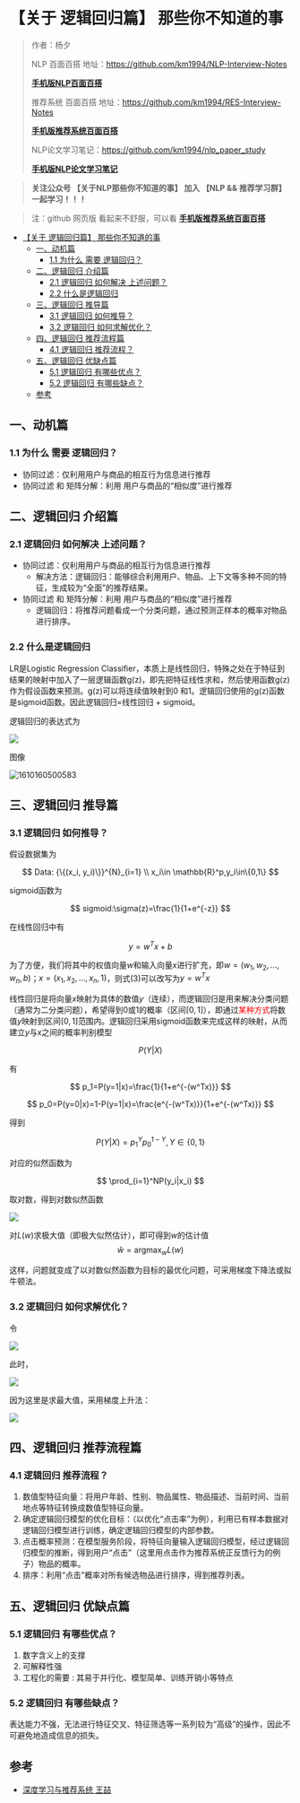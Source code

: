 # 【关于 逻辑回归篇】 那些你不知道的事

> 作者：杨夕
> 
> NLP 百面百搭 地址：https://github.com/km1994/NLP-Interview-Notes
> 
> **[手机版NLP百面百搭](https://mp.weixin.qq.com/s?__biz=MzAxMTU5Njg4NQ==&mid=100005719&idx=3&sn=5d8e62993e5ecd4582703684c0d12e44&chksm=1bbff26d2cc87b7bf2504a8a4cafc60919d722b6e9acbcee81a626924d80f53a49301df9bd97&scene=18#wechat_redirect)**
> 
> 推荐系统 百面百搭 地址：https://github.com/km1994/RES-Interview-Notes
> 
> **[手机版推荐系统百面百搭](https://mp.weixin.qq.com/s/b_KBT6rUw09cLGRHV_EUtw)**
> 
> NLP论文学习笔记：https://github.com/km1994/nlp_paper_study
> 
> **[手机版NLP论文学习笔记](https://mp.weixin.qq.com/s?__biz=MzAxMTU5Njg4NQ==&mid=100005719&idx=1&sn=14d34d70a7e7cbf9700f804cca5be2d0&chksm=1bbff26d2cc87b7b9d2ed12c8d280cd737e270cd82c8850f7ca2ee44ec8883873ff5e9904e7e&scene=18#wechat_redirect)**
> 

> **关注公众号 【关于NLP那些你不知道的事】 加入 【NLP && 推荐学习群】一起学习！！！**

> 注：github 网页版 看起来不舒服，可以看 **[手机版推荐系统百面百搭](https://mp.weixin.qq.com/s/b_KBT6rUw09cLGRHV_EUtw)**

- [【关于 逻辑回归篇】 那些你不知道的事](#关于-逻辑回归篇-那些你不知道的事)
  - [一、动机篇](#一动机篇)
    - [1.1 为什么 需要 逻辑回归？](#11-为什么-需要-逻辑回归)
  - [二、逻辑回归 介绍篇](#二逻辑回归-介绍篇)
    - [2.1 逻辑回归 如何解决 上述问题？](#21-逻辑回归-如何解决-上述问题)
    - [2.2 什么是逻辑回归](#22-什么是逻辑回归)
  - [三、逻辑回归 推导篇](#三逻辑回归-推导篇)
    - [3.1 逻辑回归 如何推导？](#31-逻辑回归-如何推导)
    - [3.2 逻辑回归 如何求解优化？](#32-逻辑回归-如何求解优化)
  - [四、逻辑回归 推荐流程篇](#四逻辑回归-推荐流程篇)
    - [4.1 逻辑回归 推荐流程？](#41-逻辑回归-推荐流程)
  - [五、逻辑回归 优缺点篇](#五逻辑回归-优缺点篇)
    - [5.1 逻辑回归 有哪些优点？](#51-逻辑回归-有哪些优点)
    - [5.2 逻辑回归 有哪些缺点？](#52-逻辑回归-有哪些缺点)
  - [参考](#参考)

## 一、动机篇

### 1.1 为什么 需要 逻辑回归？

- 协同过滤：仅利用用户与商品的相互行为信息进行推荐
- 协同过滤 和 矩阵分解：利用 用户与商品的“相似度”进行推荐

## 二、逻辑回归 介绍篇

### 2.1 逻辑回归 如何解决 上述问题？

- 协同过滤：仅利用用户与商品的相互行为信息进行推荐
  - 解决方法：逻辑回归：能够综合利用用户、物品、上下文等多种不同的特征，生成较为“全面”的推荐结果。
- 协同过滤 和 矩阵分解：利用 用户与商品的“相似度”进行推荐
  - 逻辑回归：将推荐问题看成一个分类问题，通过预测正样本的概率对物品进行排序。

### 2.2 什么是逻辑回归

LR是Logistic Regression Classifier，本质上是线性回归，特殊之处在于特征到结果的映射中加入了一层逻辑函数g(z)，即先把特征线性求和，然后使用函数g(z)作为假设函数来预测。g(z)可以将连续值映射到0 和1。逻辑回归使用的g(z)函数是sigmoid函数。因此逻辑回归=线性回归 + sigmoid。

逻辑回归的表达式为

![](img/微信截图_20220108150300.png)

图像

![1610160500583](img/微信截图_20220108150244.png)

## 三、逻辑回归 推导篇

### 3.1 逻辑回归 如何推导？

假设数据集为

$$
Data: {\{(x_i, y_i)\}}^{N}_{i=1} \\
x_i\in \mathbb{R}^p,y_i\in\{0,1\}
$$

sigmoid函数为

$$
sigmoid:\sigma(z)=\frac{1}{1+e^{-z}}
$$

在线性回归中有

$$
y=w^Tx+b
$$

为了方便，我们将其中的权值向量$w$和输入向量$x$进行扩充，即$w=(w_1,w_2,...,w_n,b)$；$x=(x_1,x_2,...,x_n,1)$，则式(3)可以改写为$y=w^Tx$

线性回归是将向量$x$映射为具体的数值$y$（连续），而逻辑回归是用来解决分类问题（通常为二分类问题），希望得到$0$或$1$的概率（区间$[0,1]$），即通过<font color=red>某种方式</font>将数值$y$映射到区间$[0,1]$范围内。逻辑回归采用sigmoid函数来完成这样的映射，从而建立$y$与$x$之间的概率判别模型

$$
P(Y|X)
$$

有

$$
p_1=P(y=1|x)=\frac{1}{1+e^{-(w^Tx)}}
$$

$$
p_0=P(y=0|x)=1-P(y=1|x)=\frac{e^{-(w^Tx)}}{1+e^{-(w^Tx)}}
$$

得到

$$
P(Y|X)=p_1^Yp_0^{1-Y},Y\in\{0,1\}
$$

对应的似然函数为

$$
\prod_{i=1}^NP(y_i|x_i)
$$

取对数，得到对数似然函数

![](img/微信截图_20210203232723.png)


对$L(w)$求极大值（即极大似然估计），即可得到$w$的估计值
$$
\hat w=\mathop{\arg\max}_{w}L(w)
$$

这样，问题就变成了以对数似然函数为目标的最优化问题，可采用梯度下降法或拟牛顿法。

### 3.2 逻辑回归 如何求解优化？

令

![](img/微信截图_20210203233004.png)

此时，

![](img/微信截图_20210203232919.png)

因为这里是求最大值，采用梯度上升法：

![](img/微信截图_20210203232945.png)



## 四、逻辑回归 推荐流程篇

### 4.1 逻辑回归 推荐流程？

1. 数值型特征向量：将用户年龄、性别、物品属性、物品描述、当前时间、当前地点等特征转换成数值型特征向量。
2. 确定逻辑回归模型的优化目标：（以优化“点击率”为例），利用已有样本数据对逻辑回归模型进行训练，确定逻辑回归模型的内部参数。
3. 点击概率预测：在模型服务阶段，将特征向量输入逻辑回归模型，经过逻辑回归模型的推断，得到用户“点击”（这里用点击作为推荐系统正反馈行为的例子）物品的概率。
4. 排序：利用“点击”概率对所有候选物品进行排序，得到推荐列表。 

## 五、逻辑回归 优缺点篇

### 5.1 逻辑回归 有哪些优点？

1. 数字含义上的支撑 
2. 可解释性强 
3. 工程化的需要 : 其易于并行化、模型简单、训练开销小等特点

### 5.2 逻辑回归 有哪些缺点？

表达能力不强，无法进行特征交叉、特征筛选等一系列较为“高级”的操作，因此不可避免地造成信息的损失。

## 参考

- [深度学习与推荐系统 王喆](https://item.jd.com/12630209.html)